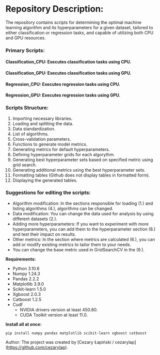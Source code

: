 # Repository Description:

The repository contains scripts for determining the optimal machine learning algorithm and its hyperparameters for a given dataset, tailored to either classification or regression tasks, and capable of utilizing both CPU and GPU resources.

### Primary Scripts:
#### Classification_CPU: Executes classification tasks using CPU.
#### Classification_GPU: Executes classification tasks using GPU.
#### Regression_CPU: Executes regression tasks using CPU.
#### Regression_GPU: Executes regression tasks using GPU.

### Scripts Structure:
1. Importing necessary libraries.
2. Loading and splitting the data.
3. Data standardization.
4. List of algorithms.
5. Cross-validation parameters.
6. Functions to generate model metrics.
7. Generating metrics for default hyperparameters.
8. Defining hyperparameter grids for each algorythm.
9. Generating best hyperparameter sets based on specified metric using grid search.
10. Generating additional metrics using the best hyperparameter sets.
11. Formatting tables (Github does not display tables in formatted form).
12. Displaying the generated tables.

### Suggestions for editing the scripts:
* Algorithm modification: In the sections responsible for loading (1.) and listing algorithms (4.), algorithms can be changed.
* Data modification: You can change the data used for analysis by using different datasets (2.).
* Adding more hyperparameters: If you want to experiment with more hyperparameters, you can add them to the hyperparameter section (8.) and test their impact on results.
* Other metrics: In the section where metrics are calculated (6.), you can add or modify existing metrics to tailor them to your needs.
* You can change the base metric used in GridSearchCV in the (9.).

**Requirements:**
* Python 3.10.6
* Numpy 1.24.3
* Pandas 2.2.2
* Matplotlib 3.9.0
* Scikit-learn 1.5.0
* Xgboost 2.0.3
* Catboost 1.2.5
* Cudf
  * NVIDIA drivers version at least 450.80.
  * CUDA Toolkit version at least 11.0.

**Install all at once:**
```
pip install numpy pandas matplotlib scikit-learn xgboost catboost
```

Author:
The project was created by [Cezary Łapiński / cezarylap] (https://github.com/cezarylap).


